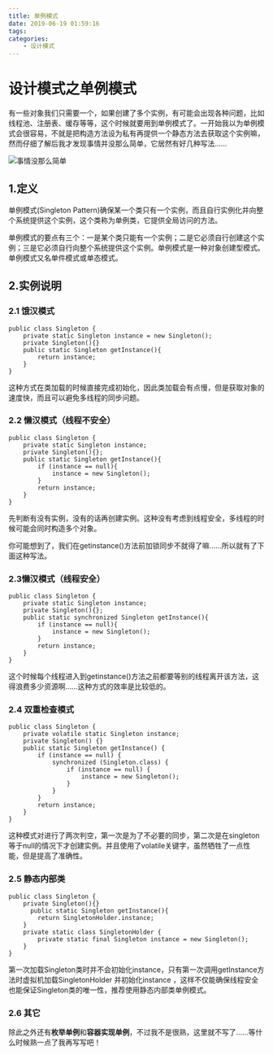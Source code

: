 ```yaml
---
title: 单例模式
date: 2019-06-19 01:59:16
tags:
categories: 
    - 设计模式
---
```

# 设计模式之单例模式
有一些对象我们只需要一个，如果创建了多个实例，有可能会出现各种问题，比如线程池、注册表、缓存等等，这个时候就要用到单例模式了。一开始我以为单例模式会很容易，不就是把构造方法设为私有再提供一个静态方法去获取这个实例嘛，然而仔细了解后我才发现事情并没那么简单，它居然有好几种写法……

![事情没那么简单](https://i.loli.net/2019/06/20/5d0a5d8b0b09894035.png)

## 1.定义
单例模式(Singleton Pattern)确保某一个类只有一个实例，而且自行实例化并向整个系统提供这个实例，这个类称为单例类，它提供全局访问的方法。

单例模式的要点有三个：一是某个类只能有一个实例；二是它必须自行创建这个实例；三是它必须自行向整个系统提供这个实例。单例模式是一种对象创建型模式。单例模式又名单件模式或单态模式。

## 2.实例说明

### 2.1 饿汉模式

```
public class Singleton {
    private static Singleton instance = new Singleton();
    private Singleton(){}
    public static Singleton getInstance(){
        return instance;
    }
}
```

这种方式在类加载的时候直接完成初始化，因此类加载会有点慢，但是获取对象的速度快，而且可以避免多线程的同步问题。

### 2.2 懒汉模式（线程不安全）

```
public class Singleton {
    private static Singleton instance;
    private Singleton(){};
    public static Singleton getInstance(){
        if (instance == null){
            instance = new Singleton();
        }
        return instance;
    }
}
```

先判断有没有实例，没有的话再创建实例。这种没有考虑到线程安全，多线程的时候可能会同时构造多个对象。

你可能想到了，我们在getinstance()方法前加锁同步不就得了嘛……所以就有了下面这种写法。

### 2.3懒汉模式（线程安全）

```
public class Singleton {
    private static Singleton instance;
    private Singleton(){};
    public static synchronized Singleton getInstance(){
        if (instance == null){
            instance = new Singleton();
        }
        return instance;
    }
}
```

这个时候每个线程进入到getinstance()方法之前都要等别的线程离开该方法，这得浪费多少资源啊……这种方式的效率是比较低的。

### 2.4 双重检查模式

```
public class Singleton {
    private volatile static Singleton instance;
    private Singleton() {}
    public static Singleton getInstance() {
        if (instance == null) {
            synchronized (Singleton.class) {
                if (instance == null) {
                    instance = new Singleton();
                }
            }
        }
        return instance;
    }
} 
```
这种模式对进行了两次判空，第一次是为了不必要的同步，第二次是在singleton等于null的情况下才创建实例。并且使用了volatile关键字，虽然牺牲了一点性能，但是提高了准确性。

### 2.5 静态内部类

```
public class Singleton { 
    private Singleton(){}
      public static Singleton getInstance(){  
        return SingletonHolder.instance;  
    }  
    private static class SingletonHolder {  
        private static final Singleton instance = new Singleton();  
    }  
} 
```

第一次加载Singleton类时并不会初始化instance，只有第一次调用getInstance方法时虚拟机加载SingletonHolder 并初始化instance ，这样不仅能确保线程安全也能保证Singleton类的唯一性，推荐使用静态内部类单例模式。

### 2.6 其它
除此之外还有**枚举单例**和**容器实现单例**，不过我不是很熟，这里就不写了……等什么时候熟一点了我再写写吧！




